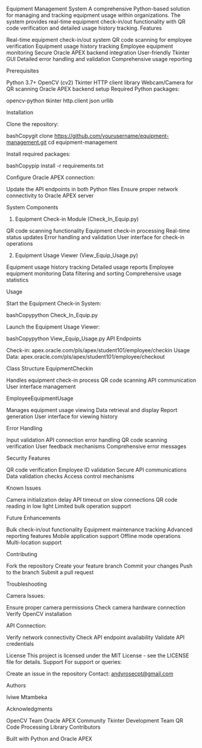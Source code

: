 Equipment Management System
A comprehensive Python-based solution for managing and tracking equipment usage within organizations. The system provides real-time equipment check-in/out functionality with QR code verification and detailed usage history tracking.
Features

Real-time equipment check-in/out system
QR code scanning for employee verification
Equipment usage history tracking
Employee equipment monitoring
Secure Oracle APEX backend integration
User-friendly Tkinter GUI
Detailed error handling and validation
Comprehensive usage reporting

Prerequisites

Python 3.7+
OpenCV (cv2)
Tkinter
HTTP client library
Webcam/Camera for QR scanning
Oracle APEX backend setup
Required Python packages:

opencv-python
tkinter
http.client
json
urllib



Installation

Clone the repository:

bashCopygit clone https://github.com/yourusername/equipment-management.git
cd equipment-management

Install required packages:

bashCopypip install -r requirements.txt

Configure Oracle APEX connection:


Update the API endpoints in both Python files
Ensure proper network connectivity to Oracle APEX server

System Components
1. Equipment Check-in Module (Check_In_Equip.py)

QR code scanning functionality
Equipment check-in processing
Real-time status updates
Error handling and validation
User interface for check-in operations

2. Equipment Usage Viewer (View_Equip_Usage.py)

Equipment usage history tracking
Detailed usage reports
Employee equipment monitoring
Data filtering and sorting
Comprehensive usage statistics

Usage

Start the Equipment Check-in System:

bashCopypython Check_In_Equip.py

Launch the Equipment Usage Viewer:

bashCopypython View_Equip_Usage.py
API Endpoints

Check-in: apex.oracle.com/pls/apex/student101/employee/checkin
Usage Data: apex.oracle.com/pls/apex/student101/employee/checkout

Class Structure
EquipmentCheckin

Handles equipment check-in process
QR code scanning
API communication
User interface management

EmployeeEquipmentUsage

Manages equipment usage viewing
Data retrieval and display
Report generation
User interface for viewing history

Error Handling

Input validation
API connection error handling
QR code scanning verification
User feedback mechanisms
Comprehensive error messages

Security Features

QR code verification
Employee ID validation
Secure API communications
Data validation checks
Access control mechanisms

Known Issues

Camera initialization delay
API timeout on slow connections
QR code reading in low light
Limited bulk operation support

Future Enhancements

Bulk check-in/out functionality
Equipment maintenance tracking
Advanced reporting features
Mobile application support
Offline mode operations
Multi-location support

Contributing

Fork the repository
Create your feature branch
Commit your changes
Push to the branch
Submit a pull request

Troubleshooting

Camera Issues:

Ensure proper camera permissions
Check camera hardware connection
Verify OpenCV installation


API Connection:

Verify network connectivity
Check API endpoint availability
Validate API credentials



License
This project is licensed under the MIT License - see the LICENSE file for details.
Support
For support or queries:

Create an issue in the repository
Contact: andyrosecpt@gmail.com

Authors

Iviwe Mtambeka

Acknowledgments

OpenCV Team
Oracle APEX Community
Tkinter Development Team
QR Code Processing Library Contributors


Built with Python and Oracle APEX
